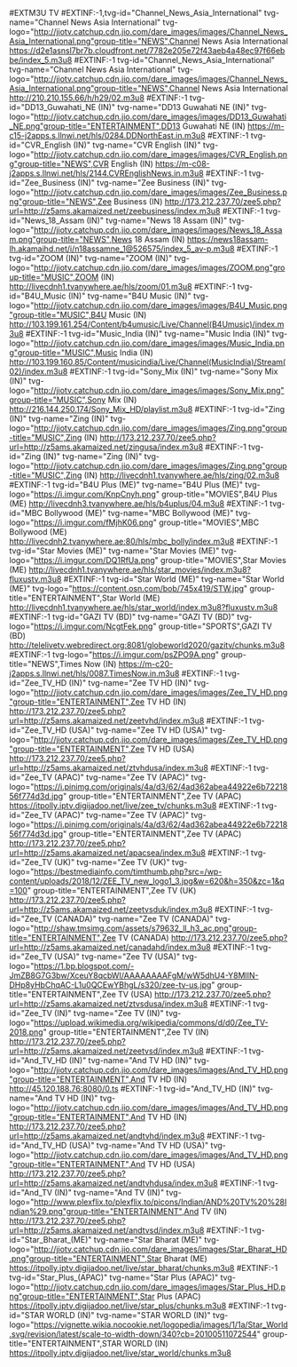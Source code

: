#EXTM3U TV
#EXTINF:-1,tvg-id="Channel_News_Asia_International" tvg-name="Channel News Asia International" tvg-logo="http://jiotv.catchup.cdn.jio.com/dare_images/images/Channel_News_Asia_International.png"group-title="NEWS",Channel News Asia International
https://d2e1asnsl7br7b.cloudfront.net/7782e205e72f43aeb4a48ec97f66ebbe/index_5.m3u8
#EXTINF:-1 tvg-id="Channel_News_Asia_International" tvg-name="Channel News Asia International" tvg-logo="http://jiotv.catchup.cdn.jio.com/dare_images/images/Channel_News_Asia_International.png"group-title="NEWS",Channel News Asia International
http://210.210.155.66/h/h29/02.m3u8
#EXTINF:-1 tvg-id="DD13_Guwahati_NE (IN)" tvg-name="DD13 Guwahati NE (IN)" tvg-logo="http://jiotv.catchup.cdn.jio.com/dare_images/images/DD13_Guwahati_NE.png"group-title="ENTERTAINMENT",DD13 Guwahati NE (IN)
https://m-c15-j2apps.s.llnwi.net/hls/0284.DDNorthEast.in.m3u8
#EXTINF:-1 tvg-id="CVR_English (IN)" tvg-name="CVR English (IN)" tvg-logo="http://jiotv.catchup.cdn.jio.com/dare_images/images/CVR_English.png"group-title="NEWS",CVR English (IN)
https://m-c08-j2apps.s.llnwi.net/hls/2144.CVREnglishNews.in.m3u8
#EXTINF:-1 tvg-id="Zee_Business (IN)" tvg-name="Zee Business (IN)" tvg-logo="http://jiotv.catchup.cdn.jio.com/dare_images/images/Zee_Business.png"group-title="NEWS",Zee Business (IN)
http://173.212.237.70/zee5.php?url=http://z5ams.akamaized.net/zeebusiness/index.m3u8
#EXTINF:-1 tvg-id="News_18_Assam (IN)" tvg-name="News 18 Assam (IN)" tvg-logo="http://jiotv.catchup.cdn.jio.com/dare_images/images/News_18_Assam.png"group-title="NEWS",News 18 Assam (IN)
https://news18assam-lh.akamaihd.net/i/n18assamne_1@526575/index_5_av-p.m3u8
#EXTINF:-1 tvg-id="ZOOM (IN)" tvg-name="ZOOM (IN)" tvg-logo="http://jiotv.catchup.cdn.jio.com/dare_images/images/ZOOM.png"group-title="MUSIC",ZOOM (IN)
http://livecdnh1.tvanywhere.ae/hls/zoom/01.m3u8
#EXTINF:-1 tvg-id="B4U_Music (IN)" tvg-name="B4U Music (IN)" tvg-logo="http://jiotv.catchup.cdn.jio.com/dare_images/images/B4U_Music.png"group-title="MUSIC",B4U Music (IN)
http://103.199.161.254/Content/b4umusic/Live/Channel(B4Umusic)/index.m3u8
#EXTINF:-1 tvg-id="Music_India (IN)" tvg-name="Music India (IN)" tvg-logo="http://jiotv.catchup.cdn.jio.com/dare_images/images/Music_India.png"group-title="MUSIC",Music India (IN)
http://103.199.160.85/Content/musicindia/Live/Channel(MusicIndia)/Stream(02)/index.m3u8
#EXTINF:-1 tvg-id="Sony_Mix (IN)" tvg-name="Sony Mix (IN)" tvg-logo="http://jiotv.catchup.cdn.jio.com/dare_images/images/Sony_Mix.png"group-title="MUSIC",Sony Mix (IN)
http://216.144.250.174/Sony_Mix_HD/playlist.m3u8
#EXTINF:-1 tvg-id="Zing (IN)" tvg-name="Zing (IN)" tvg-logo="http://jiotv.catchup.cdn.jio.com/dare_images/images/Zing.png"group-title="MUSIC",Zing (IN)
http://173.212.237.70/zee5.php?url=http://z5ams.akamaized.net/zingusa/index.m3u8
#EXTINF:-1 tvg-id="Zing (IN)" tvg-name="Zing (IN)" tvg-logo="http://jiotv.catchup.cdn.jio.com/dare_images/images/Zing.png"group-title="MUSIC",Zing (IN)
http://livecdnh1.tvanywhere.ae/hls/zing/02.m3u8
#EXTINF:-1 tvg-id="B4U Plus (ME)" tvg-name="B4U Plus (ME)"  tvg-logo="https://i.imgur.com/KnpCnyh.png" group-title="MOVIES",B4U Plus (ME)
http://livecdnh3.tvanywhere.ae/hls/b4uplus/04.m3u8
#EXTINF:-1 tvg-id="MBC Bollywood (ME)" tvg-name="MBC Bollywood (ME)"  tvg-logo="https://i.imgur.com/fMjhK06.png" group-title="MOVIES",MBC Bollywood (ME)
http://livecdnh2.tvanywhere.ae:80/hls/mbc_bolly/index.m3u8
#EXTINF:-1 tvg-id="Star Movies (ME)" tvg-name="Star Movies (ME)"  tvg-logo="https://i.imgur.com/DQ1RfUa.png" group-title="MOVIES",Star Movies (ME)
http://livecdnh1.tvanywhere.ae/hls/star_movies/index.m3u8?fluxustv.m3u8
#EXTINF:-1 tvg-id="Star World (ME)" tvg-name="Star World (ME)"  tvg-logo="https://content.osn.com/bob/745x419/STW.jpg" group-title="ENTERTAINMENT",Star World (ME)
http://livecdnh1.tvanywhere.ae/hls/star_world/index.m3u8?fluxustv.m3u8
#EXTINF:-1 tvg-id="GAZI TV (BD)" tvg-name="GAZI TV (BD)"  tvg-logo="https://i.imgur.com/NcgtFek.png" group-title="SPORTS",GAZI TV (BD)
http://telelivetv.webredirect.org:8081/globeworld2020/gazitv/chunks.m3u8
#EXTINF:-1 tvg-logo="https://i.imgur.com/psZPO9A.png" group-title="NEWS",Times Now (IN)
https://m-c20-j2apps.s.llnwi.net/hls/0087.TimesNow.in.m3u8
#EXTINF:-1 tvg-id="Zee_TV_HD (IN)" tvg-name="Zee TV HD (IN)" tvg-logo="http://jiotv.catchup.cdn.jio.com/dare_images/images/Zee_TV_HD.png"group-title="ENTERTAINMENT",Zee TV HD (IN)
http://173.212.237.70/zee5.php?url=http://z5ams.akamaized.net/zeetvhd/index.m3u8
#EXTINF:-1 tvg-id="Zee_TV_HD (USA)" tvg-name="Zee TV HD (USA)" tvg-logo="http://jiotv.catchup.cdn.jio.com/dare_images/images/Zee_TV_HD.png"group-title="ENTERTAINMENT",Zee TV HD (USA)
http://173.212.237.70/zee5.php?url=http://z5ams.akamaized.net/ztvhdusa/index.m3u8
#EXTINF:-1 tvg-id="Zee_TV (APAC)" tvg-name="Zee TV  (APAC)" tvg-logo="https://i.pinimg.com/originals/4a/d3/62/4ad362abea44922e6b7221856f774d3d.jpg" group-title="ENTERTAINMENT",Zee TV  (APAC)
https://itpolly.iptv.digijadoo.net/live/zee_tv/chunks.m3u8
#EXTINF:-1 tvg-id="Zee_TV (APAC)" tvg-name="Zee TV (APAC)" tvg-logo="https://i.pinimg.com/originals/4a/d3/62/4ad362abea44922e6b7221856f774d3d.jpg" group-title="ENTERTAINMENT",Zee TV (APAC)
http://173.212.237.70/zee5.php?url=http://z5ams.akamaized.net/apacsea/index.m3u8
#EXTINF:-1 tvg-id="Zee_TV (UK)" tvg-name="Zee TV (UK)" tvg-logo="https://bestmediainfo.com/timthumb.php?src=/wp-content/uploads/2018/12/ZEE_TV_new_logo1_3.jpg&w=620&h=350&zc=1&q=100" group-title="ENTERTAINMENT",Zee TV (UK)
http://173.212.237.70/zee5.php?url=http://z5ams.akamaized.net/zeetvsduk/index.m3u8
#EXTINF:-1 tvg-id="Zee_TV (CANADA)" tvg-name="Zee TV (CANADA)" tvg-logo="http://shaw.tmsimg.com/assets/s79632_ll_h3_ac.png"group-title="ENTERTAINMENT",Zee TV (CANADA)
http://173.212.237.70/zee5.php?url=http://z5ams.akamaized.net/canadahd/index.m3u8
#EXTINF:-1 tvg-id="Zee_TV (USA)" tvg-name="Zee TV (USA)" tvg-logo="https://1.bp.blogspot.com/-JmZB8G7G3bw/XceuY8qcbWI/AAAAAAAAFgM/wW5dhU4-Y8MlIN-DHp8yHbChqAC-L1u0QCEwYBhgL/s320/zee-tv-us.jpg" group-title="ENTERTAINMENT",Zee TV (USA)
http://173.212.237.70/zee5.php?url=http://z5ams.akamaized.net/ztvsdusa/index.m3u8
#EXTINF:-1 tvg-id="Zee_TV (IN)" tvg-name="Zee TV (IN)" tvg-logo="https://upload.wikimedia.org/wikipedia/commons/d/d0/Zee_TV-2018.png" group-title="ENTERTAINMENT",Zee TV (IN)
http://173.212.237.70/zee5.php?url=http://z5ams.akamaized.net/zeetvsd/index.m3u8
#EXTINF:-1 tvg-id="And_TV_HD (IN)" tvg-name="And TV HD (IN)" tvg-logo="http://jiotv.catchup.cdn.jio.com/dare_images/images/And_TV_HD.png"group-title="ENTERTAINMENT",And TV HD (IN)
http://45.120.188.76:8080/0.ts
#EXTINF:-1 tvg-id="And_TV_HD (IN)" tvg-name="And TV HD (IN)" tvg-logo="http://jiotv.catchup.cdn.jio.com/dare_images/images/And_TV_HD.png"group-title="ENTERTAINMENT",And TV HD (IN)
http://173.212.237.70/zee5.php?url=http://z5ams.akamaized.net/andtvhd/index.m3u8
#EXTINF:-1 tvg-id="And_TV_HD (USA)" tvg-name="And TV HD (USA)" tvg-logo="http://jiotv.catchup.cdn.jio.com/dare_images/images/And_TV_HD.png"group-title="ENTERTAINMENT",And TV HD (USA)
http://173.212.237.70/zee5.php?url=http://z5ams.akamaized.net/andtvhdusa/index.m3u8
#EXTINF:-1 tvg-id="And_TV (IN)" tvg-name="And TV (IN)" tvg-logo="http://www.plexflix.to/plexflix.to/picons/Indian/AND%20TV%20%28Indian%29.png"group-title="ENTERTAINMENT",And TV (IN)
http://173.212.237.70/zee5.php?url=http://z5ams.akamaized.net/andtvsd/index.m3u8
#EXTINF:-1 tvg-id="Star_Bharat_(ME)" tvg-name="Star Bharat (ME)" tvg-logo="http://jiotv.catchup.cdn.jio.com/dare_images/images/Star_Bharat_HD.png"group-title="ENTERTAINMENT",Star Bharat (ME)
https://itpolly.iptv.digijadoo.net/live/star_bharat/chunks.m3u8
#EXTINF:-1 tvg-id="Star_Plus_(APAC)" tvg-name="Star Plus (APAC)" tvg-logo="http://jiotv.catchup.cdn.jio.com/dare_images/images/Star_Plus_HD.png"group-title="ENTERTAINMENT",Star Plus (APAC)
https://itpolly.iptv.digijadoo.net/live/star_plus/chunks.m3u8
#EXTINF:-1 tvg-id="STAR WORLD (IN)" tvg-name="STAR WORLD (IN)" tvg-logo="https://vignette.wikia.nocookie.net/logopedia/images/1/1a/Star_World.svg/revision/latest/scale-to-width-down/340?cb=20100511072544" group-title="ENTERTAINMENT",STAR WORLD (IN)
https://itpolly.iptv.digijadoo.net/live/star_world/chunks.m3u8
